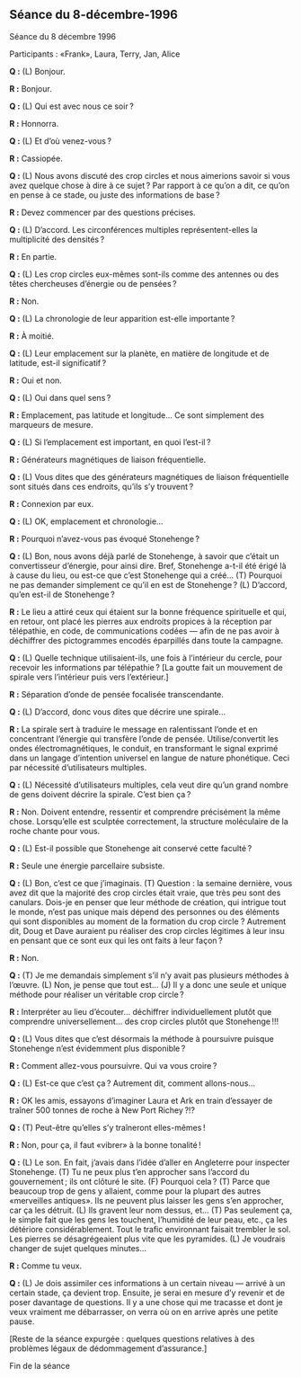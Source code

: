 ## Séance du 8-décembre-1996
Séance du 8 décembre 1996

Participants : «Frank», Laura, Terry, Jan, Alice

**Q :** (L) Bonjour.

**R :** Bonjour.

**Q :** (L) Qui est avec nous ce soir ?

**R :** Honnorra.

**Q :** (L) Et d’où venez-vous ?

**R :** Cassiopée.

**Q :** (L) Nous avons discuté des crop circles et nous aimerions savoir si vous avez quelque chose à dire à ce sujet ? Par rapport à ce qu’on a dit, ce qu’on en pense à ce stade, ou juste des informations de base ?

**R :** Devez commencer par des questions précises.

**Q :** (L) D’accord. Les circonférences multiples représentent-elles la multiplicité des densités ?

**R :** En partie.

**Q :** (L) Les crop circles eux-mêmes sont-ils comme des antennes ou des têtes chercheuses d’énergie ou de pensées ?

**R :** Non.

**Q :** (L) La chronologie de leur apparition est-elle importante ?

**R :** À moitié.

**Q :** (L) Leur emplacement sur la planète, en matière de longitude et de latitude, est-il significatif ?

**R :** Oui et non.

**Q :** (L) Oui dans quel sens ?

**R :** Emplacement, pas latitude et longitude… Ce sont simplement des marqueurs de mesure.

**Q :** (L) Si l’emplacement est important, en quoi l’est-il ?

**R :** Générateurs magnétiques de liaison fréquentielle.

**Q :** (L) Vous dites que des générateurs magnétiques de liaison fréquentielle sont situés dans ces endroits, qu’ils s’y trouvent ?

**R :** Connexion par eux.

**Q :** (L) OK, emplacement et chronologie…

**R :** Pourquoi n’avez-vous pas évoqué Stonehenge ?

**Q :** (L) Bon, nous avons déjà parlé de Stonehenge, à savoir que c’était un convertisseur d’énergie, pour ainsi dire. Bref, Stonehenge a-t-il été érigé là à cause du lieu, ou est-ce que c’est Stonehenge qui a créé… (T) Pourquoi ne pas demander simplement ce qu’il en est de Stonehenge ? (L) D’accord, qu’en est-il de Stonehenge ?

**R :** Le lieu a attiré ceux qui étaient sur la bonne fréquence spirituelle et qui, en retour, ont placé les pierres aux endroits propices à la réception par télépathie, en code, de communications codées — afin de ne pas avoir à déchiffrer des pictogrammes encodés éparpillés dans toute la campagne.

**Q :** (L) Quelle technique utilisaient-ils, une fois à l’intérieur du cercle, pour recevoir les informations par télépathie ? [La goutte fait un mouvement de spirale vers l’intérieur puis vers l’extérieur.]

**R :** Séparation d’onde de pensée focalisée transcendante.

**Q :** (L) D’accord, donc vous dites que décrire une spirale…

**R :** La spirale sert à traduire le message en ralentissant l’onde et en concentrant l’énergie qui transfère l’onde de pensée. Utilise/convertit les ondes électromagnétiques, le conduit, en transformant le signal exprimé dans un langage d’intention universel en langue de nature phonétique. Ceci par nécessité d’utilisateurs multiples.

**Q :** (L) Nécessité d’utilisateurs multiples, cela veut dire qu’un grand nombre de gens doivent décrire la spirale. C’est bien ça ?

**R :** Non. Doivent entendre, ressentir et comprendre précisément la même chose. Lorsqu’elle est sculptée correctement, la structure moléculaire de la roche chante pour vous.

**Q :** (L) Est-il possible que Stonehenge ait conservé cette faculté ?

**R :** Seule une énergie parcellaire subsiste.

**Q :** (L) Bon, c’est ce que j’imaginais. (T) Question : la semaine dernière, vous avez dit que la majorité des crop circles était vraie, que très peu sont des canulars. Dois-je en penser que leur méthode de création, qui intrigue tout le monde, n’est pas unique mais dépend des personnes ou des éléments qui sont disponibles au moment de la formation du crop circle ? Autrement dit, Doug et Dave auraient pu réaliser des crop circles légitimes à leur insu en pensant que ce sont eux qui les ont faits à leur façon ?

**R :** Non.

**Q :** (T) Je me demandais simplement s’il n’y avait pas plusieurs méthodes à l’œuvre. (L) Non, je pense que tout est… (J) Il y a donc une seule et unique méthode pour réaliser un véritable crop circle ?

**R :** Interpréter au lieu d’écouter… déchiffrer individuellement plutôt que comprendre universellement… des crop circles plutôt que Stonehenge !!!

**Q :** (L) Vous dites que c’est désormais la méthode à poursuivre puisque Stonehenge n’est évidemment plus disponible ?

**R :** Comment allez-vous poursuivre. Qui va vous croire ?

**Q :** (L) Est-ce que c’est ça ? Autrement dit, comment allons-nous...

**R :** OK les amis, essayons d’imaginer Laura et Ark en train d’essayer de traîner 500 tonnes de roche à New Port Richey ?!?

**Q :** (T) Peut-être qu’elles s’y traîneront elles-mêmes !

**R :** Non, pour ça, il faut «vibrer» à la bonne tonalité !

**Q :** (L) Le son. En fait, j’avais dans l’idée d’aller en Angleterre pour inspecter Stonehenge. (T) Tu ne peux plus t’en approcher sans l’accord du gouvernement ; ils ont clôturé le site. (F) Pourquoi cela ? (T) Parce que beaucoup trop de gens y allaient, comme pour la plupart des autres «merveilles antiques». Ils ne peuvent plus laisser les gens s’en approcher, car ça les détruit. (L) Ils gravent leur nom dessus, et… (T) Pas seulement ça, le simple fait que les gens les touchent, l’humidité de leur peau, etc., ça les détériore considérablement. Tout le trafic environnant faisait trembler le sol. Les pierres se désagrégeaient plus vite que les pyramides. (L) Je voudrais changer de sujet quelques minutes…

**R :** Comme tu veux.

**Q :** (L) Je dois assimiler ces informations à un certain niveau — arrivé à un certain stade, ça devient trop. Ensuite, je serai en mesure d’y revenir et de poser davantage de questions. Il y a une chose qui me tracasse et dont je veux vraiment me débarrasser, on verra où on en arrive après une petite pause.

[Reste de la séance expurgée : quelques questions relatives à des problèmes légaux de dédommagement d’assurance.]

Fin de la séance